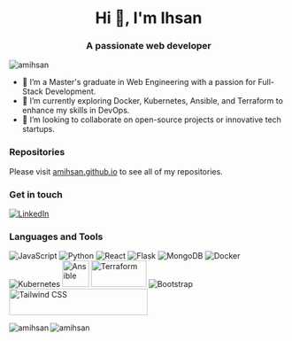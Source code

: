 <h1 align="center">Hi 👋, I'm Ihsan</h1>
<h3 align="center">A passionate web developer</h3>

<p align="left"> <img src="https://komarev.com/ghpvc/?username=amihsan&label=Profile%20views&color=0e75b6&style=flat" alt="amihsan" /> </p>

- 🔭 I’m a Master's graduate in Web Engineering with a passion for Full-Stack Development.
- 🌱 I’m currently exploring Docker, Kubernetes, Ansible, and Terraform to enhance my skills in DevOps.
- 👯 I’m looking to collaborate on open-source projects or innovative tech startups.


### Repositories
Please visit [amihsan.github.io](//amihsan.github.io) to see all of my repositories.

### Get in touch
[![LinkedIn](https://github.com/amihsan/amihsan/assets/57538441/d660884d-98fb-4998-8b4a-f0fcfbc0d393)](https://www.linkedin.com/in/amimulihsan/)<!-- Your LinkedIn Profile -->


### Languages and Tools

![JavaScript](https://img.icons8.com/color/48/000000/javascript.png)
![Python](https://img.icons8.com/color/48/000000/python.png)
![React](https://img.icons8.com/officel/48/000000/react.png)
![Flask](https://img.icons8.com/color/48/000000/flask.png)
![MongoDB](https://img.icons8.com/color/48/000000/mongodb.png)
![Docker](https://img.icons8.com/color/48/000000/docker.png)
![Kubernetes](https://img.icons8.com/color/48/000000/kubernetes.png)
<img src="https://icon2.cleanpng.com/20180424/ezq/avtt06zgp.webp" alt="Ansible" style="width: 48px; height: 48px;">
<img src="https://icon2.cleanpng.com/20180529/ol/avpkg94ta.webp" alt="Terraform" style="width: 100px; height: 48px;">
![Bootstrap](https://img.icons8.com/color/48/000000/bootstrap.png)
<img alt="Tailwind CSS" src="https://raw.githubusercontent.com/tailwindlabs/tailwindcss/HEAD/.github/logo-light.svg" width="250" height="48">











<p><img align="left" src="https://github-readme-stats.vercel.app/api/top-langs?username=amihsan&show_icons=true&locale=en&layout=compact" alt="amihsan" /></p>

<p><img align="center" src="https://github-readme-streak-stats.herokuapp.com/?user=amihsan&" alt="amihsan" /></p>

